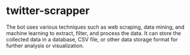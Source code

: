 # twitter-scrapper
The bot uses various techniques such as web scraping, data mining, and machine learning to extract, filter, and process the data. It can store the collected data in a database, CSV file, or other data storage format for further analysis or visualization.
